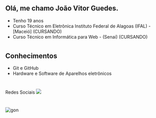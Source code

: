 ## Olá, me chamo João Vitor Guedes.
  - Tenho 19 anos 
  - Curso Técnico em Eletrônica 
  Instituto Federal de Alagoas (IFAL) - [Maceió] (CURSANDO)
  - Curso Técnico em Informática para Web - (Senai) (CURSANDO)
# 

## Conhecimentos 
 - Git e GitHub 
 - Hardware e Software de Aparelhos eletrônicos 
# 
Redes Sociais 
 <a href="https://instagram.com/_joaovguedes" target="_blank"><img src="https://img.shields.io/badge/-Instagram-%23E4405F?style=for-the-badge&logo=instagram&logoColor=white" target="_blank"></a>
# 
![gon](https://github.com/user-attachments/assets/9e1de2f9-1c8d-4e38-95f1-3edc33910ed5)

